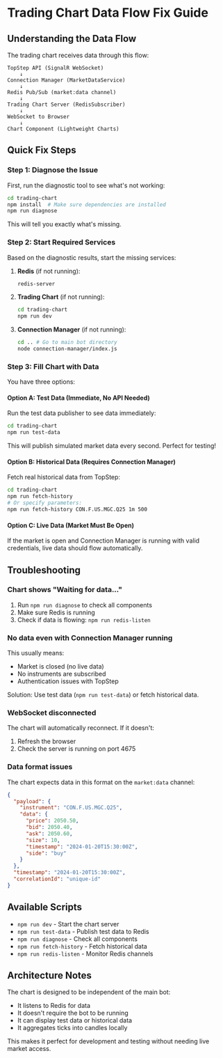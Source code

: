 # Trading Chart Data Flow Fix Guide

## Understanding the Data Flow

The trading chart receives data through this flow:

```
TopStep API (SignalR WebSocket)
    ↓
Connection Manager (MarketDataService)
    ↓
Redis Pub/Sub (market:data channel)
    ↓
Trading Chart Server (RedisSubscriber)
    ↓
WebSocket to Browser
    ↓
Chart Component (Lightweight Charts)
```

## Quick Fix Steps

### Step 1: Diagnose the Issue

First, run the diagnostic tool to see what's not working:

```bash
cd trading-chart
npm install  # Make sure dependencies are installed
npm run diagnose
```

This will tell you exactly what's missing.

### Step 2: Start Required Services

Based on the diagnostic results, start the missing services:

1. **Redis** (if not running):
   ```bash
   redis-server
   ```

2. **Trading Chart** (if not running):
   ```bash
   cd trading-chart
   npm run dev
   ```

3. **Connection Manager** (if not running):
   ```bash
   cd .. # Go to main bot directory
   node connection-manager/index.js
   ```

### Step 3: Fill Chart with Data

You have three options:

#### Option A: Test Data (Immediate, No API Needed)

Run the test data publisher to see data immediately:

```bash
cd trading-chart
npm run test-data
```

This will publish simulated market data every second. Perfect for testing!

#### Option B: Historical Data (Requires Connection Manager)

Fetch real historical data from TopStep:

```bash
cd trading-chart
npm run fetch-history
# Or specify parameters:
npm run fetch-history CON.F.US.MGC.Q25 1m 500
```

#### Option C: Live Data (Market Must Be Open)

If the market is open and Connection Manager is running with valid credentials, live data should flow automatically.

## Troubleshooting

### Chart shows "Waiting for data..."

1. Run `npm run diagnose` to check all components
2. Make sure Redis is running
3. Check if data is flowing: `npm run redis-listen`

### No data even with Connection Manager running

This usually means:
- Market is closed (no live data)
- No instruments are subscribed
- Authentication issues with TopStep

Solution: Use test data (`npm run test-data`) or fetch historical data.

### WebSocket disconnected

The chart will automatically reconnect. If it doesn't:
1. Refresh the browser
2. Check the server is running on port 4675

### Data format issues

The chart expects data in this format on the `market:data` channel:

```json
{
  "payload": {
    "instrument": "CON.F.US.MGC.Q25",
    "data": {
      "price": 2050.50,
      "bid": 2050.40,
      "ask": 2050.60,
      "size": 10,
      "timestamp": "2024-01-20T15:30:00Z",
      "side": "buy"
    }
  },
  "timestamp": "2024-01-20T15:30:00Z",
  "correlationId": "unique-id"
}
```

## Available Scripts

- `npm run dev` - Start the chart server
- `npm run test-data` - Publish test data to Redis
- `npm run diagnose` - Check all components
- `npm run fetch-history` - Fetch historical data
- `npm run redis-listen` - Monitor Redis channels

## Architecture Notes

The chart is designed to be independent of the main bot:
- It listens to Redis for data
- It doesn't require the bot to be running
- It can display test data or historical data
- It aggregates ticks into candles locally

This makes it perfect for development and testing without needing live market access.